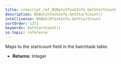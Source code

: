 ```yaml
---
title: crmscript_ref_NSBatchTaskInfo_GetStartCount
description: NSBatchTaskInfo.GetStartCount()
intellisense: NSBatchTaskInfo.GetStartCount
sortOrder: 1373
keywords: GetStartCount()
so.topic: reference
---
```



Maps to the startcount field in the batchtask table.



* **Returns:** Integer


